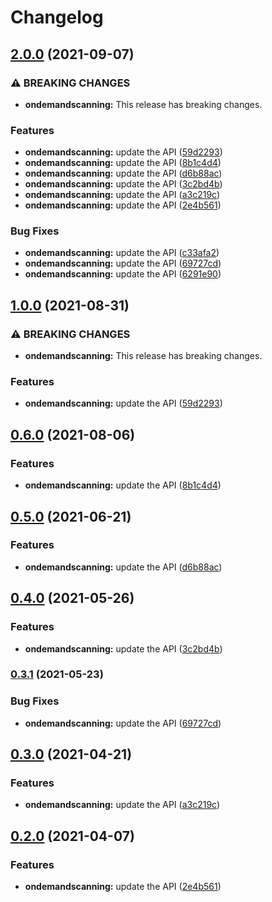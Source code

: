 # Changelog

## [2.0.0](https://www.github.com/googleapis/google-api-nodejs-client/compare/ondemandscanning-v1.0.0...ondemandscanning-v2.0.0) (2021-09-07)


### ⚠ BREAKING CHANGES

* **ondemandscanning:** This release has breaking changes.

### Features

* **ondemandscanning:** update the API ([59d2293](https://www.github.com/googleapis/google-api-nodejs-client/commit/59d2293560b02b9b974fa97b98a5cbf0b08863ab))
* **ondemandscanning:** update the API ([8b1c4d4](https://www.github.com/googleapis/google-api-nodejs-client/commit/8b1c4d4796da25c7b6781d7fd205fc8db9539d09))
* **ondemandscanning:** update the API ([d6b88ac](https://www.github.com/googleapis/google-api-nodejs-client/commit/d6b88acf4a217e495d78435d64b5284d0868c2a5))
* **ondemandscanning:** update the API ([3c2bd4b](https://www.github.com/googleapis/google-api-nodejs-client/commit/3c2bd4b96f7e1f87e4bf82f7c6729764e8d6e954))
* **ondemandscanning:** update the API ([a3c219c](https://www.github.com/googleapis/google-api-nodejs-client/commit/a3c219c5645593202b25f27e712b135a57a11633))
* **ondemandscanning:** update the API ([2e4b561](https://www.github.com/googleapis/google-api-nodejs-client/commit/2e4b561b9545091f73163686b561a2cdecb79ca1))


### Bug Fixes

* **ondemandscanning:** update the API ([c33afa2](https://www.github.com/googleapis/google-api-nodejs-client/commit/c33afa286de55f72b07fc30a08165206f19eb1a7))
* **ondemandscanning:** update the API ([69727cd](https://www.github.com/googleapis/google-api-nodejs-client/commit/69727cd5717b4a78042e12861b0d75c05a97b3ae))
* **ondemandscanning:** update the API ([6291e90](https://www.github.com/googleapis/google-api-nodejs-client/commit/6291e9082cbe671a4c546c659e2b0c7fb47f4f68))

## [1.0.0](https://www.github.com/googleapis/google-api-nodejs-client/compare/ondemandscanning-v0.6.0...ondemandscanning-v1.0.0) (2021-08-31)


### ⚠ BREAKING CHANGES

* **ondemandscanning:** This release has breaking changes.

### Features

* **ondemandscanning:** update the API ([59d2293](https://www.github.com/googleapis/google-api-nodejs-client/commit/59d2293560b02b9b974fa97b98a5cbf0b08863ab))

## [0.6.0](https://www.github.com/googleapis/google-api-nodejs-client/compare/ondemandscanning-v0.5.0...ondemandscanning-v0.6.0) (2021-08-06)


### Features

* **ondemandscanning:** update the API ([8b1c4d4](https://www.github.com/googleapis/google-api-nodejs-client/commit/8b1c4d4796da25c7b6781d7fd205fc8db9539d09))

## [0.5.0](https://www.github.com/googleapis/google-api-nodejs-client/compare/ondemandscanning-v0.4.0...ondemandscanning-v0.5.0) (2021-06-21)


### Features

* **ondemandscanning:** update the API ([d6b88ac](https://www.github.com/googleapis/google-api-nodejs-client/commit/d6b88acf4a217e495d78435d64b5284d0868c2a5))

## [0.4.0](https://www.github.com/googleapis/google-api-nodejs-client/compare/ondemandscanning-v0.3.1...ondemandscanning-v0.4.0) (2021-05-26)


### Features

* **ondemandscanning:** update the API ([3c2bd4b](https://www.github.com/googleapis/google-api-nodejs-client/commit/3c2bd4b96f7e1f87e4bf82f7c6729764e8d6e954))

### [0.3.1](https://www.github.com/googleapis/google-api-nodejs-client/compare/ondemandscanning-v0.3.0...ondemandscanning-v0.3.1) (2021-05-23)


### Bug Fixes

* **ondemandscanning:** update the API ([69727cd](https://www.github.com/googleapis/google-api-nodejs-client/commit/69727cd5717b4a78042e12861b0d75c05a97b3ae))

## [0.3.0](https://www.github.com/googleapis/google-api-nodejs-client/compare/ondemandscanning-v0.2.0...ondemandscanning-v0.3.0) (2021-04-21)


### Features

* **ondemandscanning:** update the API ([a3c219c](https://www.github.com/googleapis/google-api-nodejs-client/commit/a3c219c5645593202b25f27e712b135a57a11633))

## [0.2.0](https://www.github.com/googleapis/google-api-nodejs-client/compare/ondemandscanning-v0.1.0...ondemandscanning-v0.2.0) (2021-04-07)


### Features

* **ondemandscanning:** update the API ([2e4b561](https://www.github.com/googleapis/google-api-nodejs-client/commit/2e4b561b9545091f73163686b561a2cdecb79ca1))
